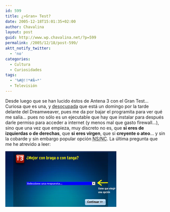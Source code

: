 ```yaml
---
id: 599
title: ¿»Gran» Test?
date: 2005-12-18T15:01:35+02:00
author: Chavalina
layout: post
guid: http://www.wp.chavalina.net/?p=599
permalink: /2005/12/18/post-599/
aktt_notify_twitter:
  - 'no'
categories:
  - Cultura
  - Curiosidades
tags:
  - '%#@!!*#Â¬*'
  - Televisión
---
```

Desde luego que se han lucido éstos de Antena 3 con el Gran Test…  
Curiosa que es una, y <acronym title="&iquest;se nota el sarcasmo?">desocupada</acronym> que está un domingo por la tarde delante del Dreamweaver, pues me da por bajar el programita para ver qué me sal&iacute;a… pues no sólo es un ejecutable que hay que instalar para después darle permiso para acceder a internet (y menos mal que gasto firewall…), sino que una vez que empieza, muy discreto no es, que **si eres de izquierdas o de derechas**, que **si eres virgen**, que si **creyente o ateo**… y sin la cobarde y sin embargo popular opción <acronym title="no sabe/no contesta">NS/NC</acronym>. La &uacute;ltima pregunta que me he atrevido a leer:

<p class="imgcentro">
  <img src="/imagenes/fotos/gran-test.jpg" alt="&iquest;Mejor con braga o tanga?" />
</p>